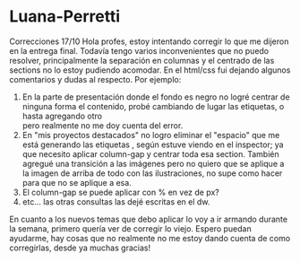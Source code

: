 # Luana-Perretti
Correcciones 17/10
Hola profes, estoy intentando corregir lo que me dijeron en la entrega final. Todavía tengo varios inconvenientes que no puedo resolver, principalmente la separación en columnas y el centrado de las sections no lo estoy pudiendo acomodar.
En el html/css fui dejando algunos comentarios y dudas al respecto.
Por ejemplo:
1) En la parte de presentación donde el fondo es negro no logré centrar de ninguna forma el contenido, probé cambiando de lugar las etiquetas, o hasta agregando otro <div> pero realmente no me doy cuenta del error.
2) En "mis proyectos destacados" no logro eliminar el "espacio" que me está generando las etiquetas <a>, según estuve viendo en el inspector; ya que necesito aplicar column-gap y centrar toda esa section. También agregué una transición a las imágenes pero no quiero que se aplique a la imagen de arriba de todo con las ilustraciones, no supe como hacer para que no se aplique a esa.
3) El column-gap se puede aplicar con % en vez de px?
4) etc... las otras consultas las dejé escritas en el dw.

En cuanto a los nuevos temas que debo aplicar lo voy a ir armando durante la semana, primero quería ver de corregir lo viejo.
Espero puedan ayudarme, hay cosas que no realmente no me estoy dando cuenta de como corregirlas, desde ya muchas gracias!
